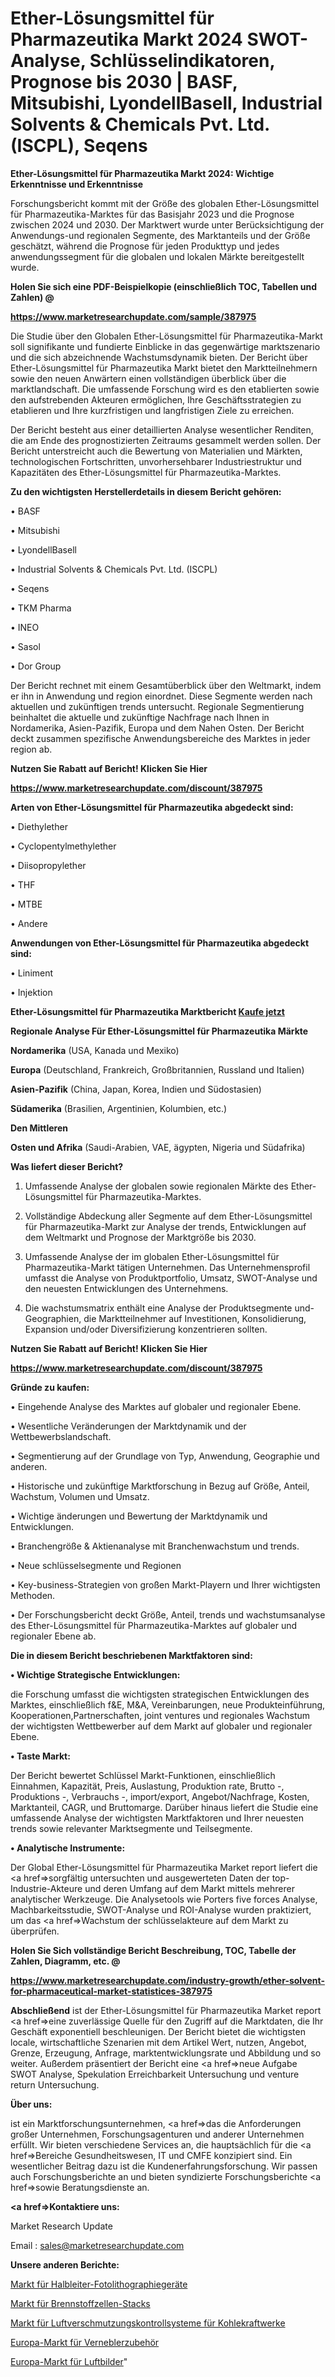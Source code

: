 # Ether-Lösungsmittel für Pharmazeutika Markt 2024 SWOT-Analyse, Schlüsselindikatoren, Prognose bis 2030 | BASF, Mitsubishi, LyondellBasell, Industrial Solvents & Chemicals Pvt. Ltd. (ISCPL), Seqens

<strong>Ether-Lösungsmittel für Pharmazeutika Markt 2024: Wichtige Erkenntnisse und Erkenntnisse</strong>

Forschungsbericht kommt mit der Größe des globalen Ether-Lösungsmittel für Pharmazeutika-Marktes für das Basisjahr 2023 und die Prognose zwischen 2024 und 2030. Der Marktwert wurde unter Berücksichtigung der Anwendungs-und regionalen Segmente, des Marktanteils und der Größe geschätzt, während die Prognose für jeden Produkttyp und jedes anwendungssegment für die globalen und lokalen Märkte bereitgestellt wurde.



<strong>Holen Sie sich eine PDF-Beispielkopie (einschließlich TOC, Tabellen und Zahlen) @
</strong>

<strong><a href=https://www.marketresearchupdate.com/sample/387975>

<strong>https://www.marketresearchupdate.com/sample/387975</u></font></a></strong></strong>

Die Studie über den Globalen Ether-Lösungsmittel für Pharmazeutika-Markt soll signifikante und fundierte Einblicke in das gegenwärtige marktszenario und die sich abzeichnende Wachstumsdynamik bieten. Der Bericht über Ether-Lösungsmittel für Pharmazeutika Markt bietet den Marktteilnehmern sowie den neuen Anwärtern einen vollständigen überblick über die marktlandschaft. Die umfassende Forschung wird es den etablierten sowie den aufstrebenden Akteuren ermöglichen, Ihre Geschäftsstrategien zu etablieren und Ihre kurzfristigen und langfristigen Ziele zu erreichen.

Der Bericht besteht aus einer detaillierten Analyse wesentlicher Renditen, die am Ende des prognostizierten Zeitraums gesammelt werden sollen. Der Bericht unterstreicht auch die Bewertung von Materialien und Märkten, technologischen Fortschritten, unvorhersehbarer Industriestruktur und Kapazitäten des Ether-Lösungsmittel für Pharmazeutika-Marktes.



<strong>Zu den wichtigsten Herstellerdetails in diesem Bericht gehören:</strong>

• BASF

• Mitsubishi

• LyondellBasell

• Industrial Solvents & Chemicals Pvt. Ltd. (ISCPL)

• Seqens

• TKM Pharma

• INEO

• Sasol

• Dor Group

Der Bericht rechnet mit einem Gesamtüberblick über den Weltmarkt, indem er ihn in Anwendung und region einordnet. Diese Segmente werden nach aktuellen und zukünftigen trends untersucht. Regionale Segmentierung beinhaltet die aktuelle und zukünftige Nachfrage nach Ihnen in Nordamerika, Asien-Pazifik, Europa und dem Nahen Osten. Der Bericht deckt zusammen spezifische Anwendungsbereiche des Marktes in jeder region ab.



<strong>Nutzen Sie Rabatt auf Bericht! Klicken Sie Hier
</strong>

<strong><a href=https://www.marketresearchupdate.com/discount/387975>https://www.marketresearchupdate.com/discount/387975</b></u></font></strong></a>



<strong>Arten von Ether-Lösungsmittel für Pharmazeutika abgedeckt sind:</strong>

• Diethylether

• Cyclopentylmethylether

• Diisopropylether

• THF

• MTBE

• Andere



<strong>Anwendungen von Ether-Lösungsmittel für Pharmazeutika abgedeckt sind:</strong>

• Liniment

• Injektion



<strong>Ether-Lösungsmittel für Pharmazeutika Marktbericht <a href=https://www.marketresearchupdate.com/buynow/387975>Kaufe jetzt</a></strong>



<strong>Regionale Analyse Für Ether-Lösungsmittel für Pharmazeutika Märkte</strong>



<strong>Nordamerika</strong> (USA, Kanada und Mexiko)



<strong>Europa</strong> (Deutschland, Frankreich, Großbritannien, Russland und Italien)



<strong>Asien-Pazifik</strong> (China, Japan, Korea, Indien und Südostasien)



<strong>Südamerika</strong> (Brasilien, Argentinien, Kolumbien, etc.)



<strong>Den Mittleren</strong> 

<strong>Osten und Afrika</strong> (Saudi-Arabien, VAE, ägypten, Nigeria und Südafrika)



<strong>Was liefert dieser Bericht?</strong>

1. Umfassende Analyse der globalen sowie regionalen Märkte des Ether-Lösungsmittel für Pharmazeutika-Marktes.

2. Vollständige Abdeckung aller Segmente auf dem Ether-Lösungsmittel für Pharmazeutika-Markt zur Analyse der trends, Entwicklungen auf dem Weltmarkt und Prognose der Marktgröße bis 2030.

3. Umfassende Analyse der im globalen Ether-Lösungsmittel für Pharmazeutika-Markt tätigen Unternehmen. Das Unternehmensprofil umfasst die Analyse von Produktportfolio, Umsatz, SWOT-Analyse und den neuesten Entwicklungen des Unternehmens.

4. Die wachstumsmatrix enthält eine Analyse der Produktsegmente und-Geographien, die Marktteilnehmer auf Investitionen, Konsolidierung, Expansion und/oder Diversifizierung konzentrieren sollten.



<strong>Nutzen Sie Rabatt auf Bericht! Klicken Sie Hier
</strong>

<strong><a href=https://www.marketresearchupdate.com/discount/387975>https://www.marketresearchupdate.com/discount/387975</b></u></font></strong></a>



<strong>Gründe zu kaufen:</strong>

• Eingehende Analyse des Marktes auf globaler und regionaler Ebene.

• Wesentliche Veränderungen der Marktdynamik und der Wettbewerbslandschaft.

• Segmentierung auf der Grundlage von Typ, Anwendung, Geographie und anderen.

• Historische und zukünftige Marktforschung in Bezug auf Größe, Anteil, Wachstum, Volumen und Umsatz.

• Wichtige änderungen und Bewertung der Marktdynamik und Entwicklungen.

• Branchengröße &amp; Aktienanalyse mit Branchenwachstum und trends.

• Neue schlüsselsegmente und Regionen

• Key-business-Strategien von großen Markt-Playern und Ihrer wichtigsten Methoden.

• Der Forschungsbericht deckt Größe, Anteil, trends und wachstumsanalyse des Ether-Lösungsmittel für Pharmazeutika-Marktes auf globaler und regionaler Ebene ab.



<strong>Die in diesem Bericht beschriebenen Marktfaktoren sind:</strong>



<strong>• Wichtige Strategische Entwicklungen:</strong>

die Forschung umfasst die wichtigsten strategischen Entwicklungen des Marktes, einschließlich f&amp;E, M&amp;A, Vereinbarungen, neue Produkteinführung, Kooperationen,Partnerschaften, joint ventures und regionales Wachstum der wichtigsten Wettbewerber auf dem Markt auf globaler und regionaler Ebene.



<strong>• Taste Markt:</strong>

Der Bericht bewertet Schlüssel Markt-Funktionen, einschließlich Einnahmen, Kapazität, Preis, Auslastung, Produktion rate, Brutto -, Produktions -, Verbrauchs -, import/export, Angebot/Nachfrage, Kosten, Marktanteil, CAGR, und Bruttomarge. Darüber hinaus liefert die Studie eine umfassende Analyse der wichtigsten Marktfaktoren und Ihrer neuesten trends sowie relevanter Marktsegmente und Teilsegmente.



<strong>• Analytische Instrumente:</strong>

Der Global Ether-Lösungsmittel für Pharmazeutika Market report liefert die <a href=>sorgf</a>ältig untersuchten und ausgewerteten Daten der top-Industrie-Akteure und deren Umfang auf dem Markt mittels mehrerer analytischer Werkzeuge. Die Analysetools wie Porters five forces Analyse, Machbarkeitsstudie, SWOT-Analyse und ROI-Analyse wurden praktiziert, um das <a href=>Wachstum</a> der schlüsselakteure auf dem Markt zu überprüfen.



<strong>Holen Sie Sich vollständige Bericht Beschreibung, TOC, Tabelle der Zahlen, Diagramm, etc. @ </strong>

<strong><a href=https://www.marketresearchupdate.com/industry-growth/ether-solvent-for-pharmaceutical-market-statistices-387975>https://www.marketresearchupdate.com/industry-growth/ether-solvent-for-pharmaceutical-market-statistices-387975</a></font></strong>



<strong>Abschließend</strong> ist der Ether-Lösungsmittel für Pharmazeutika Market report <a href=>eine</a> zuverlässige Quelle für den Zugriff auf die Marktdaten, die Ihr Geschäft exponentiell beschleunigen. Der Bericht bietet die wichtigsten locale, wirtschaftliche Szenarien mit dem Artikel Wert, nutzen, Angebot, Grenze, Erzeugung, Anfrage, marktentwicklungsrate und Abbildung und so weiter. Außerdem präsentiert der Bericht eine <a href=>neue</a> Aufgabe SWOT Analyse, Spekulation Erreichbarkeit Untersuchung und venture return Untersuchung.



<strong>Über uns:</strong>

 ist ein Marktforschungsunternehmen, <a href=>das</a> die Anforderungen großer Unternehmen, Forschungsagenturen und anderer Unternehmen erfüllt. Wir bieten verschiedene Services an, die hauptsächlich für die <a href=>Bereiche</a> Gesundheitswesen, IT und CMFE konzipiert sind. Ein wesentlicher Beitrag dazu ist die Kundenerfahrungsforschung. Wir passen auch Forschungsberichte an und bieten syndizierte Forschungsberichte <a href=>sowie</a> Beratungsdienste an.



<strong><a href=>Kontaktiere uns:</a></strong>

Market Research Update

Email : sales@marketresearchupdate.com



<strong>Unsere anderen Berichte:</strong>

<a href=https://www.linkedin.com/pulse/semiconductor-photolithography-equipment-market-2f>Markt für Halbleiter-Fotolithographiegeräte</a>

<a href=https://www.linkedin.com/pulse/fuel-cell-stack-market-size-industry-growth-factors>Markt für Brennstoffzellen-Stacks</a>

<a href=https://www.linkedin.com/pulse/air-pollution-control-system-coal-fired-power-plants-market>Markt für Luftverschmutzungskontrollsysteme für Kohlekraftwerke</a>

<a href=https://www.linkedin.com/pulse/europe-nebulizer-accessories-market-2023-brief>Europa-Markt für Verneblerzubehör</a>

<a href=https://www.linkedin.com/pulse/europe-aerial-imagery-market-expecting-kig4f/>Europa-Markt für Luftbilder</a>"
